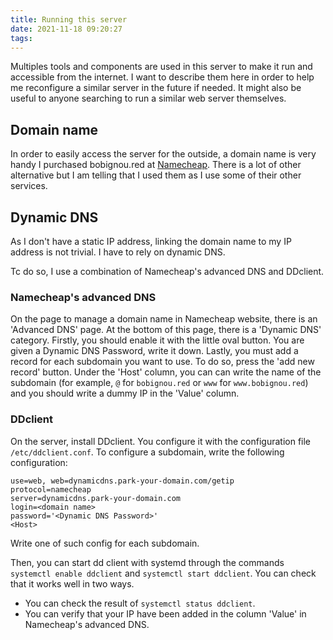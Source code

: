 ```yaml
---
title: Running this server
date: 2021-11-18 09:20:27
tags:
---
```

Multiples tools and components are used in this server to make it run and accessible from the internet. I want to describe them here in order to help me reconfigure a similar server in the future if needed. It might also be useful to anyone searching to run a similar web server themselves.

## Domain name
In order to easily access the server for the outside, a domain name is very handy I purchased bobignou.red at [Namecheap](https://www.namecheap.com/). There is a lot of other alternative but I am telling that I used them as I use some of their other services.

## Dynamic DNS
As I don't have a static IP address, linking the domain name to my IP address is not trivial. I have to rely on dynamic DNS.

Tc do so, I use a combination of Namecheap's advanced DNS and DDclient.

### Namecheap's advanced DNS
On the page to manage a domain name in Namecheap website, there is an 'Advanced DNS' page. At the bottom of this page, there is a 'Dynamic DNS' category. Firstly, you should enable it with the little oval button. You are given a Dynamic DNS Password, write it down. Lastly, you must add a record for each subdomain you want to use. To do so, press the 'add new record' button. Under the 'Host' column, you can can write the name of the subdomain (for example, `@` for `bobignou.red` or `www` for `www.bobignou.red`) and you should write a dummy IP in the 'Value' column.

### DDclient
On the server, install DDclient. You configure it with the configuration file `/etc/ddclient.conf`. To configure a subdomain, write the following configuration:
```
use=web, web=dynamicdns.park-your-domain.com/getip
protocol=namecheap
server=dynamicdns.park-your-domain.com
login=<domain name>
password='<Dynamic DNS Password>'
<Host>
```
Write one of such config for each subdomain.

Then, you can start dd client with systemd through the commands `systemctl enable ddclient` and `systemctl start ddclient`. You can check that it works well in two ways.
* You can check the result of `systemctl status ddclient`.
* You can verify that your IP have been added in the column 'Value' in Namecheap's advanced DNS.


